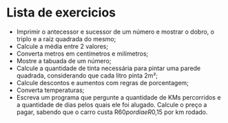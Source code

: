 # Lista de exercicios

- Imprimir o antecessor e sucessor de um número e mostrar o dobro, o triplo e a raíz quadrada do mesmo;
- Calcule a média entre 2 valores;
- Converta metros em centímetros e milímetros;
- Mostre a tabuada de um número;
- Calcule a quantidade de tinta necessária para pintar uma parede quadrada, considerando que cada litro pinta 2m²;
- Calcule descontos e aumentos com regras de porcentagem;
- Converta temperaturas;
- Escreva um programa que pergunte a quantidade de KMs percorridos e a quantidade de dias pelos quais ele foi alugado. Calcule o preço a pagar, sabendo que o carro custa R$60 por dia e R$0,15 por km rodado.
